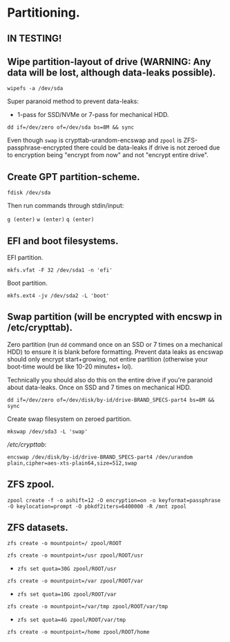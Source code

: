 # Partitioning.

## IN TESTING!

## Wipe partition-layout of drive (WARNING: Any data will be lost, although data-leaks possible).

`wipefs -a /dev/sda`

Super paranoid method to prevent data-leaks:

  - 1-pass for SSD/NVMe or 7-pass for mechanical HDD.

`dd if=/dev/zero of=/dev/sda bs=8M && sync`

Even though `swap` is crypttab-urandom-encswap and `zpool` is ZFS-passphrase-encrypted there could be data-leaks if drive is not zeroed due to encryption being "encrypt from now" and not "encrypt entire drive".

## Create GPT partition-scheme.

`fdisk /dev/sda`

Then run commands through stdin/input:

`g (enter)`
`w (enter)`
`q (enter)`

## EFI and boot filesystems.
EFI partition.

`mkfs.vfat -F 32 /dev/sda1 -n 'efi'`

Boot partition.

`mkfs.ext4 -jv /dev/sda2 -L 'boot'`

## Swap partition (will be encrypted with encswp in /etc/crypttab).

Zero partition (run `dd` command once on an SSD or 7 times on a mechanical HDD) to ensure it is blank before formatting. Prevent data leaks as encswap should only encrypt start+growing, not entire partition (otherwise your boot-time would be like 10-20 minutes+ lol).

Technically you should also do this on the entire drive if you're paranoid about data-leaks. Once on SSD and 7 times on mechanical HDD.

`dd if=/dev/zero of=/dev/disk/by-id/drive-BRAND_SPECS-part4 bs=8M && sync`

Create swap filesystem on zeroed partition.

`mkswap /dev/sda3 -L 'swap'`

_/etc/crypttab_:
```
encswap /dev/disk/by-id/drive-BRAND_SPECS-part4 /dev/urandom plain,cipher=aes-xts-plain64,size=512,swap
```

## ZFS zpool.

`zpool create -f -o ashift=12 -O encryption=on -o keyformat=passphrase -O keylocation=prompt -O pbkdf2iters=6400000 -R /mnt zpool`

## ZFS datasets.

`zfs create -o mountpoint=/ zpool/ROOT`

`zfs create -o mountpoint=/usr zpool/ROOT/usr`

  - `zfs set quota=30G zpool/ROOT/usr`

`zfs create -o mountpoint=/var zpool/ROOT/var`

  - `zfs set quota=10G zpool/ROOT/var`

`zfs create -o mountpoint=/var/tmp zpool/ROOT/var/tmp`

  - `zfs set quota=4G zpool/ROOT/var/tmp`

`zfs create -o mountpoint=/home zpool/ROOT/home`
